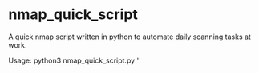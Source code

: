 # nmap_quick_script
A quick nmap script written in python to automate daily scanning tasks at work.

Usage: python3 nmap_quick_script.py '<ip list file>'
